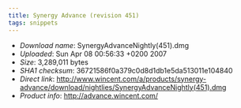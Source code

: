 ```yaml
---
title: Synergy Advance (revision 451)
tags: snippets
---
```


-   _Download name_: SynergyAdvanceNightly(451).dmg
-   _Uploaded_: Sun Apr 08 00:56:33 +0200 2007
-   _Size_: 3,289,011 bytes
-   _SHA1 checksum_: 36721586f0a379c0d8d1db1e5da513011e104840
-   _Direct link_: <http://www.wincent.com/a/products/synergy-advance/download/nightlies/SynergyAdvanceNightly(451).dmg>
-   _Product info_: <http://advance.wincent.com/>
